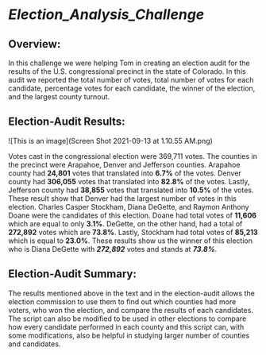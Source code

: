 # ***Election_Analysis_Challenge***
## **Overview:**
In this challenge we were helping Tom in creating an election audit for the results of the U.S. congressional precinct in the state of Colorado. In this audit we reported the total number of votes, total number of votes for each candidate, percentage votes for each candidate, the winner of the election, and the largest county turnout. 

## **Election-Audit Results:**

![This is an image](Screen Shot 2021-09-13 at 1.10.55 AM.png)

Votes cast in the congressional election were 369,711 votes.
The counties in the precinct were Arapahoe, Denver and Jefferson counties. Arapahoe county had **24,801** votes that translated into **6.7%** of the votes. Denver county had **306,055** votes that translated into **82.8%** of the votes. Lastly, Jefferson county had **38,855** votes that translated into **10.5%** of the votes. These result show that Denver had the largest number of votes in this election. 
Charles Casper Stockham, Diana DeGette, and Raymon Anthony Doane were the candidates of this election. Doane had total votes of **11,606** which are equal to only **3.1%**. DeGette, on the other hand, had a total of **272,892** votes which are **73.8%**. Lastly, Stockham had total votes of **85,213** which is equal to **23.0%**.
These results show us the winner of this election who is Diana DeGette with ***272,892*** votes and stands at ***73.8%***. 

## **Election-Audit Summary:**
The results mentioned above in the text and in the election-audit allows the election commission to use them to find out which counties had more voters, who won the election, and compare the results of each candidates. The script can also be modified to be used in other elections to compare how every candidate performed in each county and this script can, with some modifications, also be helpful in studying larger number of counties and candidates. 